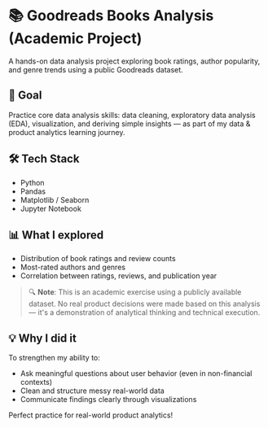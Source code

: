 # 📚 Goodreads Books Analysis (Academic Project)

A hands-on data analysis project exploring book ratings, author popularity, and genre trends using a public Goodreads dataset.

## 🎯 Goal
Practice core data analysis skills: data cleaning, exploratory data analysis (EDA), visualization, and deriving simple insights — as part of my data & product analytics learning journey.

## 🛠️ Tech Stack
- Python
- Pandas
- Matplotlib / Seaborn
- Jupyter Notebook

## 📊 What I explored
- Distribution of book ratings and review counts  
- Most-rated authors and genres  
- Correlation between ratings, reviews, and publication year  

> 🔍 **Note**: This is an academic exercise using a publicly available dataset. No real product decisions were made based on this analysis — it's a demonstration of analytical thinking and technical execution.

## 💡 Why I did it
To strengthen my ability to:
- Ask meaningful questions about user behavior (even in non-financial contexts)  
- Clean and structure messy real-world data  
- Communicate findings clearly through visualizations  

Perfect practice for real-world product analytics!
